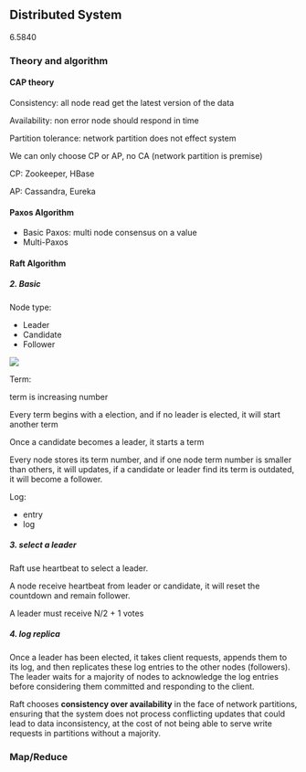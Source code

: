 ## Distributed System

6.5840



### Theory and algorithm



#### CAP theory

Consistency: all node read get the latest version of the data

Availability: non error node should respond in time

Partition tolerance: network partition does not effect system



We can only choose CP or AP, no CA (network partition is premise)

CP: Zookeeper, HBase

AP: Cassandra, Eureka



#### Paxos Algorithm

* Basic Paxos: multi node consensus on a value
* Multi-Paxos



#### Raft Algorithm

##### 2. Basic

Node type:

* Leader
* Candidate
* Follower

![](E:\JHU\job\javaguide\pictures\raft1.png)

Term:

term is increasing number

Every term begins with a election, and if no leader is elected, it will start another term

Once a candidate becomes a leader, it starts a term

Every node stores its term number, and if one node term number is smaller than others, it will updates, if a candidate or leader find its term is outdated, it will become a follower.



Log:

* entry
* log



##### 3. select a leader

Raft use heartbeat to select a leader.

A node receive heartbeat from leader or candidate, it will reset the countdown and remain follower.



A leader must receive N/2 + 1 votes



##### 4. log replica

Once a leader has been elected, it takes client requests, appends them to its log, and then replicates these log entries to the other nodes (followers). The leader waits for a majority of nodes to acknowledge the log entries before considering them committed and responding to the client.



Raft chooses **consistency over availability** in the face of network partitions, ensuring that the system does not process conflicting updates that could lead to data inconsistency, at the cost of not being able to serve write requests in partitions without a majority.









### Map/Reduce







